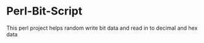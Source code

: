 # Perl-Bit-Script
This perl project helps random write bit data and read in to decimal and hex data
